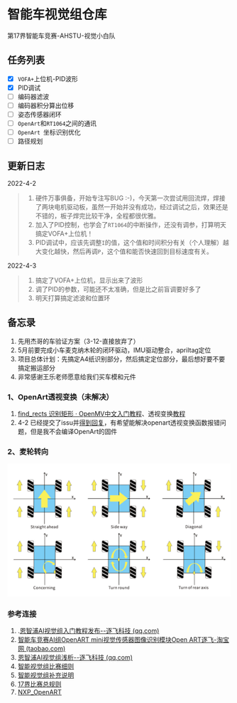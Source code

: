 # 智能车视觉组仓库

第17界智能车竞赛-AHSTU-视觉小白队

## 任务列表

- [x] `VOFA+`上位机-PID波形
- [x] PID调试
- [ ] 编码器滤波
- [ ] 编码器积分算出位移
- [ ] 姿态传感器闭环
- [ ] `OpenArt`和`RT1064`之间的通讯
- [ ] `OpenArt `坐标识别优化
- [ ] 路径规划

## 更新日志

2022-4-2

> 1. 硬件万事俱备，开始专注写BUG :-)，今天第一次尝试用回流焊，焊接了两块电机驱动板，虽然一开始并没有成功，经过调试之后，效果还是不错的，板子焊完比较干净，全程都很优雅。
> 2. 加入了PID控制，也学会了`RT1064`的中断操作，还没有调参，打算明天搞定VOFA+上位机！
> 3. PID调试中，应该先调整`I`的值，这个值和时间积分有关（个人理解）越大变化越快，然后再调`P`，这个值和能否快速回到目标速度有关。

2022-4-3

> 1. 搞定了VOFA+上位机，显示出来了波形
> 2. 调了PID的参数，可能还不太准确，但是比之前盲调要好多了
> 2. 明天打算搞定滤波和位置环

## 备忘录

1. 先用杰哥的车验证方案（3-12-直接放弃了）
2. 5月前要完成小车麦克纳木轮的闭环驱动，IMU驱动整合，apriltag定位
3. 项目总体计划：先搞定A4纸识别部分，然后搞定定位部分，最后想好要不要搞定搬运部分
3. 非常感谢王乐老师愿意给我们买车模和元件

### 1、OpenArt透视变换（未解决）

1. [find_rects 识别矩形 · OpenMV中文入门教程](https://book.openmv.cc/example/09-Feature-Detection/find-rects.html)、透视变换[教程](https://book.openmv.cc/example/04-Image-Filters/perspective-correction.html)
2. 4-2 已经提交了issu并[得到回复](https://github.com/NXPmicro/OpenART/tree/dev)，有希望能解决openart透视变换函数报错问题，但是我不会编译OpenArt的固件

### 2、麦轮转向

![20200927210537410](/images/max.png)

### 参考连接

1. .[恩智浦AI视觉组入门教程发布--逐飞科技 (qq.com)](https://mp.weixin.qq.com/s/y90pT2_g0IPRuaNQPzZUqg)
2. [智能车竞赛AI组OpenART mini视觉传感器图像识别模块Open ART逐飞-淘宝网 (taobao.com)](https://item.taobao.com/item.htm?spm=a1z10.5-c.w4002-22508770847.38.3f9d5f26PVLIVv&id=637029649233&mt=)
3. [恩智浦AI视觉组浅析--逐飞科技 (qq.com)](https://mp.weixin.qq.com/s/y2IzQTzd_mr4BtPH-oOKcQ)
4. [智能视觉组比赛细则](https://bj.bcebos.com/cdstm-hyetecforthesmartcar-bucket/source/doc-2kd6k14jliw0.pdf)
5. [智能视觉组补充说明](https://bj.bcebos.com/cdstm-hyetecforthesmartcar-bucket/source/doc-888jo99kh9g0.pdf)
6. [17界比赛总规则](https://bj.bcebos.com/cdstm-hyetecforthesmartcar-bucket/source/doc-7f76k5yp26g0.pdf)
8. [NXP_OpenART](https://github.com/NXPmicro/OpenART/blob/master/README_zh.md)


